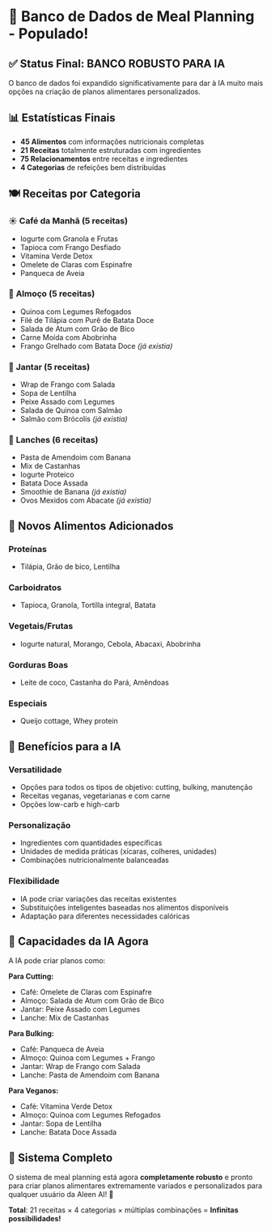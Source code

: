 # 🎯 Banco de Dados de Meal Planning - Populado!

## ✅ Status Final: BANCO ROBUSTO PARA IA

O banco de dados foi expandido significativamente para dar à IA muito mais opções na criação de planos alimentares personalizados.

## 📊 Estatísticas Finais

- **45 Alimentos** com informações nutricionais completas
- **21 Receitas** totalmente estruturadas com ingredientes
- **75 Relacionamentos** entre receitas e ingredientes
- **4 Categorias** de refeições bem distribuídas

## 🍽️ Receitas por Categoria

### ☀️ **Café da Manhã (5 receitas)**
- Iogurte com Granola e Frutas
- Tapioca com Frango Desfiado
- Vitamina Verde Detox
- Omelete de Claras com Espinafre
- Panqueca de Aveia

### 🍱 **Almoço (5 receitas)**
- Quinoa com Legumes Refogados
- Filé de Tilápia com Purê de Batata Doce
- Salada de Atum com Grão de Bico
- Carne Moída com Abobrinha
- Frango Grelhado com Batata Doce *(já existia)*

### 🌙 **Jantar (5 receitas)**
- Wrap de Frango com Salada
- Sopa de Lentilha
- Peixe Assado com Legumes
- Salada de Quinoa com Salmão
- Salmão com Brócolis *(já existia)*

### 🥜 **Lanches (6 receitas)**
- Pasta de Amendoim com Banana
- Mix de Castanhas
- Iogurte Proteico
- Batata Doce Assada
- Smoothie de Banana *(já existia)*
- Ovos Mexidos com Abacate *(já existia)*

## 🥗 Novos Alimentos Adicionados

### Proteínas
- Tilápia, Grão de bico, Lentilha

### Carboidratos
- Tapioca, Granola, Tortilla integral, Batata

### Vegetais/Frutas
- Iogurte natural, Morango, Cebola, Abacaxi, Abobrinha

### Gorduras Boas
- Leite de coco, Castanha do Pará, Amêndoas

### Especiais
- Queijo cottage, Whey protein

## 🎯 Benefícios para a IA

### **Versatilidade**
- Opções para todos os tipos de objetivo: cutting, bulking, manutenção
- Receitas veganas, vegetarianas e com carne
- Opções low-carb e high-carb

### **Personalização**
- Ingredientes com quantidades específicas
- Unidades de medida práticas (xícaras, colheres, unidades)
- Combinações nutricionalmente balanceadas

### **Flexibilidade**
- IA pode criar variações das receitas existentes
- Substituições inteligentes baseadas nos alimentos disponíveis
- Adaptação para diferentes necessidades calóricas

## 🚀 Capacidades da IA Agora

A IA pode criar planos como:

**Para Cutting:**
- Café: Omelete de Claras com Espinafre
- Almoço: Salada de Atum com Grão de Bico
- Jantar: Peixe Assado com Legumes
- Lanche: Mix de Castanhas

**Para Bulking:**
- Café: Panqueca de Aveia
- Almoço: Quinoa com Legumes + Frango
- Jantar: Wrap de Frango com Salada
- Lanche: Pasta de Amendoim com Banana

**Para Veganos:**
- Café: Vitamina Verde Detox
- Almoço: Quinoa com Legumes Refogados
- Jantar: Sopa de Lentilha
- Lanche: Batata Doce Assada

## 🎉 Sistema Completo

O sistema de meal planning está agora **completamente robusto** e pronto para criar planos alimentares extremamente variados e personalizados para qualquer usuário da Aleen AI! 🚀

**Total**: 21 receitas × 4 categorias × múltiplas combinações = **Infinitas possibilidades!**

